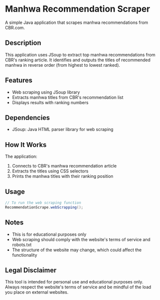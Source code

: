 # Manhwa Recommendation Scraper

A simple Java application that scrapes manhwa recommendations from CBR.com.

## Description

This application uses JSoup to extract top manhwa recommendations from CBR's ranking article. It identifies and outputs the titles of recommended manhwa in reverse order (from highest to lowest ranked).

## Features

- Web scraping using JSoup library
- Extracts manhwa titles from CBR's recommendation list
- Displays results with ranking numbers

## Dependencies

- JSoup: Java HTML parser library for web scraping

## How It Works

The application:
1. Connects to CBR's manhwa recommendation article
2. Extracts the titles using CSS selectors
3. Prints the manhwa titles with their ranking position

## Usage

```java
// To run the web scraping function
RecommendationScrape.webScrapping();
```

## Notes

- This is for educational purposes only
- Web scraping should comply with the website's terms of service and robots.txt
- The structure of the website may change, which could affect the functionality

## Legal Disclaimer

This tool is intended for personal use and educational purposes only. Always respect the website's terms of service and be mindful of the load you place on external websites.
